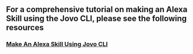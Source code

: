 ## For a comprehensive tutorial on making an Alexa Skill using the Jovo CLI, please see the following resources

<h3 id="test-your-skill-on-an-alexa-enabled-device"><a href="https://www.jovo.tech/tutorials/alexa-skill-tutorial-nodejs">Make An Alexa Skill Using Jovo CLI</a></h3>
